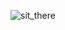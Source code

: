 ![sit_there](https://github.com/vnz/vnz/assets/1267662/578c0152-6ce2-4c52-92cc-a203ad98f732)
<!-- As a sentient life form, I hereby demand political asylum. -->
